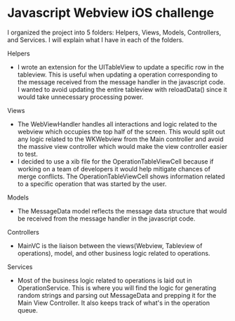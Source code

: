# Javascript Webview iOS challenge

I organized the project into 5 folders: Helpers, Views, Models, Controllers, and Services.  I will explain what I have in each of the folders.

Helpers
- I wrote an extension for the UITableView to update a specific row in the tableview.  This is useful when updating a operation corresponding to the message received from the message handler in the javascript code.  I wanted to avoid updating the entire tableview with reloadData() since it would take unnecessary processing power.

Views
- The WebViewHandler handles all interactions and logic related to the webview which occupies the top half of the screen.  This would split out any logic related to the WKWebview from the Main controller and avoid the massive view controller which would make the view controller easier to test.  
- I decided to use a xib file for the OperationTableViewCell because if working on a team of developers it would help mitigate chances of merge conflicts.  The OperationTableViewCell shows information related to a specific operation that was started by the user.

Models
- The MessageData model reflects the message data structure that would be received from the message handler in the javascript code.

Controllers
- MainVC is the liaison between the views(Webview, Tableview of operations), model, and other business logic related to operations.

Services
- Most of the business logic related to operations is laid out in OperationService.  This is where you will find the logic for generating random strings and parsing out MessageData and prepping it for the Main View Controller.  It also keeps track of what's in the operation queue.

